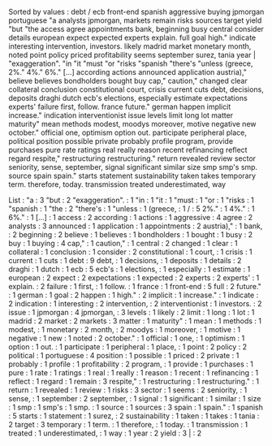 Sorted by values :
debt / ecb front-end spanish aggressive buying jpmorgan portuguese "a analysts jpmorgan, markets remain risks sources target yield "but "the access agree appointments bank, beginning busy central consider details european expect expected experts explain. full goal high." indicate interesting intervention, investors. likely madrid market monetary month, noted point policy priced profitability seems september surez, tania year | "exaggeration". "in "it "must "or "risks "spanish "there's "unless (greece, 2%." 4%." 6%." [...] according actions announced application austria)," believe believes bondholders bought buy cap," caution," changed clear collateral conclusion constitutional court, crisis current cuts debt, decisions, deposits draghi dutch ecb's elections, especially estimate expectations experts' failure first, follow. france future." german happen implicit increase." indication interventionist issue levels limit long lot matter maturity" mean methods modest, moodys moreover, motive negative new october." official one, optimism option out. participate peripheral place, political position possible private probably profile program, provide purchases pure rate ratings real really reason recent refinancing reflect regard respite," restructuring restructuring." return revealed review sector seniority, sense, september, signal significant similar size smp smp's smp. source spain spain." starts statement sustainability taken takes temporary term. therefore, today. transmission treated underestimated, way 

List :
"a : 3
"but : 2
"exaggeration". : 1
"in : 1
"it : 1
"must : 1
"or : 1
"risks : 1
"spanish : 1
"the : 2
"there's : 1
"unless : 1
(greece, : 1
/ : 5
2%." : 1
4%." : 1
6%." : 1
[...] : 1
access : 2
according : 1
actions : 1
aggressive : 4
agree : 2
analysts : 3
announced : 1
application : 1
appointments : 2
austria)," : 1
bank, : 2
beginning : 2
believe : 1
believes : 1
bondholders : 1
bought : 1
busy : 2
buy : 1
buying : 4
cap," : 1
caution," : 1
central : 2
changed : 1
clear : 1
collateral : 1
conclusion : 1
consider : 2
constitutional : 1
court, : 1
crisis : 1
current : 1
cuts : 1
debt : 9
debt, : 1
decisions, : 1
deposits : 1
details : 2
draghi : 1
dutch : 1
ecb : 5
ecb's : 1
elections, : 1
especially : 1
estimate : 1
european : 2
expect : 2
expectations : 1
expected : 2
experts : 2
experts' : 1
explain. : 2
failure : 1
first, : 1
follow. : 1
france : 1
front-end : 5
full : 2
future." : 1
german : 1
goal : 2
happen : 1
high." : 2
implicit : 1
increase." : 1
indicate : 2
indication : 1
interesting : 2
intervention, : 2
interventionist : 1
investors. : 2
issue : 1
jpmorgan : 4
jpmorgan, : 3
levels : 1
likely : 2
limit : 1
long : 1
lot : 1
madrid : 2
market : 2
markets : 3
matter : 1
maturity" : 1
mean : 1
methods : 1
modest, : 1
monetary : 2
month, : 2
moodys : 1
moreover, : 1
motive : 1
negative : 1
new : 1
noted : 2
october." : 1
official : 1
one, : 1
optimism : 1
option : 1
out. : 1
participate : 1
peripheral : 1
place, : 1
point : 2
policy : 2
political : 1
portuguese : 4
position : 1
possible : 1
priced : 2
private : 1
probably : 1
profile : 1
profitability : 2
program, : 1
provide : 1
purchases : 1
pure : 1
rate : 1
ratings : 1
real : 1
really : 1
reason : 1
recent : 1
refinancing : 1
reflect : 1
regard : 1
remain : 3
respite," : 1
restructuring : 1
restructuring." : 1
return : 1
revealed : 1
review : 1
risks : 3
sector : 1
seems : 2
seniority, : 1
sense, : 1
september : 2
september, : 1
signal : 1
significant : 1
similar : 1
size : 1
smp : 1
smp's : 1
smp. : 1
source : 1
sources : 3
spain : 1
spain." : 1
spanish : 5
starts : 1
statement : 1
surez, : 2
sustainability : 1
taken : 1
takes : 1
tania : 2
target : 3
temporary : 1
term. : 1
therefore, : 1
today. : 1
transmission : 1
treated : 1
underestimated, : 1
way : 1
year : 2
yield : 3
| : 2
